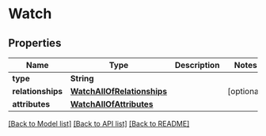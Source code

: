 # Watch

## Properties
Name | Type | Description | Notes
------------ | ------------- | ------------- | -------------
**type** | **String** |  | 
**relationships** | [**WatchAllOfRelationships**](WatchAllOfRelationships.md) |  | [optional] 
**attributes** | [**WatchAllOfAttributes**](WatchAllOfAttributes.md) |  | 

[[Back to Model list]](../README.md#documentation-for-models) [[Back to API list]](../README.md#documentation-for-api-endpoints) [[Back to README]](../README.md)


